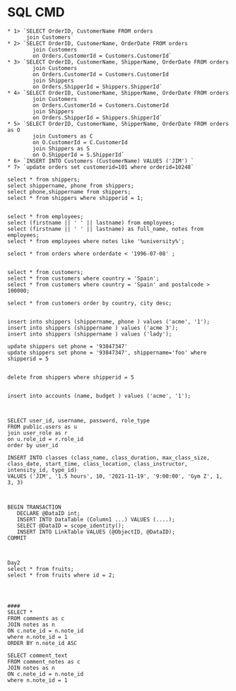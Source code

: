 # SQL CMD

    * 1> `SELECT OrderID, CustomerName FROM orders 
          join Customers`
    * 2> `SELECT OrderID, CustomerName, OrderDate FROM orders
            join Customers
            on Orders.CustomerId = Customers.CustomerId`
    * 3> `SELECT OrderID, CustomerName, ShipperName, OrderDate FROM orders
            join Customers
            on Orders.CustomerId = Customers.CustomerId
            join Shippers
            on Orders.ShipperId = Shippers.ShipperId`
    * 4> `SELECT OrderID, CustomerName, ShipperName, OrderDate FROM orders
            join Customers
            on Orders.CustomerId = Customers.CustomerId
            join Shippers
            on Orders.ShipperId = Shippers.ShipperId`
    * 5> `SELECT OrderID, CustomerName, ShipperName, OrderDate FROM orders as O
            join Customers as C
            on O.CustomerId = C.CustomerId
            join Shippers as S
            on O.ShipperId = S.ShipperId`
    * 6> `INSERT INTO Customers (CustomerName) VALUES ('JIM') `
    * 7> `update orders set customerid=101 where orderid=10248`

```
select * from shippers;
select shippername, phone from shippers;
select phone,shippername from shippers;
select * from shippers where shipperid = 1;


select * from employees;
select (firstname || ' ' || lastname) from employees;
select (firstname || ' ' || lastname) as full_name, notes from employees;
select * from employees where notes like '%university%';

select * from orders where orderdate < '1996-07-08' ;


select * from customers;
select * from customers where country = 'Spain';
select * from customers where country = 'Spain' and postalcode > 100000;

select * from customers order by country, city desc;


insert into shippers (shippername, phone ) values ('acme', '1');
insert into shippers (shippername ) values ('acme 3');
insert into shippers (shippername ) values ('lady');

update shippers set phone = '93847347'
update shippers set phone = '93847347', shippername='foo' where shipperid = 5


delete from shippers where shipperid = 5


insert into accounts (name, budget ) values ('acme', '1');



SELECT user_id, username, password, role_type
FROM public.users as u
join user_role as r
on u.role_id = r.role_id
order by user_id 

INSERT INTO classes (class_name, class_duration, max_class_size, class_date, start_time, class_location, class_instructor, intensity_id, type_id) 
VALUES ('JIM', '1.5 hours', 10, '2021-11-19', '9:00:00', 'Gym Z', 1, 3, 3)  



BEGIN TRANSACTION
   DECLARE @DataID int;
   INSERT INTO DataTable (Column1 ...) VALUES (....);
   SELECT @DataID = scope_identity();
   INSERT INTO LinkTable VALUES (@ObjectID, @DataID);
COMMIT



Day2
select * from fruits;
select * from fruits where id = 2;




####
SELECT * 
FROM comments as c
JOIN notes as n
ON c.note_id = n.note_id
where n.note_id = 1
ORDER BY n.note_id ASC

SELECT comment_text 
FROM comment_notes as c
JOIN notes as n
ON c.note_id = n.note_id
where n.note_id = 1

```